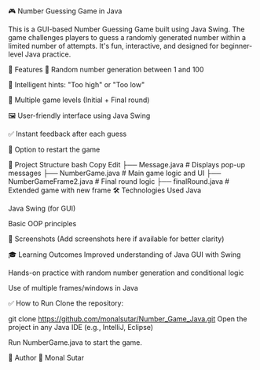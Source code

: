 🎮 Number Guessing Game in Java

This is a GUI-based Number Guessing Game built using Java Swing. The game challenges players to guess a randomly generated number within a limited number of attempts. It's fun, interactive, and designed for beginner-level Java practice.

🚀 Features
🎲 Random number generation between 1 and 100

🧠 Intelligent hints: "Too high" or "Too low"

🎯 Multiple game levels (Initial + Final round)

🖼️ User-friendly interface using Java Swing

✅ Instant feedback after each guess

🔄 Option to restart the game

📁 Project Structure
bash
Copy
Edit
├── Message.java             # Displays pop-up messages
├── NumberGame.java         # Main game logic and UI
├── NumberGameFrame2.java   # Final round logic
├── finalRound.java         # Extended game with new frame
🛠️ Technologies Used
Java

Java Swing (for GUI)

Basic OOP principles

📸 Screenshots
(Add screenshots here if available for better clarity)

🎓 Learning Outcomes
Improved understanding of Java GUI with Swing

Hands-on practice with random number generation and conditional logic

Use of multiple frames/windows in Java

✅ How to Run
Clone the repository:

git clone https://github.com/monalsutar/Number_Game_Java.git
Open the project in any Java IDE (e.g., IntelliJ, Eclipse)

Run NumberGame.java to start the game.

📌 Author
👤 Monal Sutar
